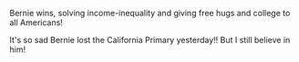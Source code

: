 Bernie wins, solving income-inequality and giving free hugs and college to all Americans!

It's so sad Bernie lost the California Primary yesterday!! But I still believe in him!
